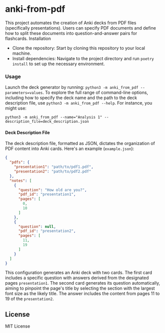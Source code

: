 # anki-from-pdf

This project automates the creation of Anki decks from PDF files (specifically presentations).
Users can specify PDF documents and define how to split these documents into question-and-answer pairs for flashcards.
Installation

- Clone the repository: Start by cloning this repository to your local machine.
- Install dependencies: Navigate to the project directory and run ``poetry install`` to set up the necessary
  environment.

### Usage

Launch the deck generator by running: ``python3 -m anki_from_pdf --parameters=values``. To explore the full range of
command-line options, including how to specify the deck name and the path to the deck description file, use ``python3 -m
anki_from_pdf --help``. For instance, you might use:

```
python3 -m anki_from_pdf --name="Analysis 1" --description_file=deck_description.json
```

#### Deck Description File

The deck description file, formatted as JSON, dictates the organization of PDF content into Anki cards. Here's an
example (`example.json`):

```json
{
  "pdfs": {
    "presentation1": "path/to/pdf1.pdf",
    "presentation2": "path/to/pdf2.pdf"
  },
  "notes": [
    {
      "question": "How old are you?",
      "pdf_id": "presentation1",
      "pages": [
        0,
        10
      ]
    },
    {
      "question": null,
      "pdf_id": "presentation2",
      "pages": [
        11,
        19
      ]
    }
  ]
}
```

This configuration generates an Anki deck with two cards. The first card includes a specific question with answers
derived from the designated pages ``presentation1``. The second card generates its question automatically, aiming to
pinpoint the page's title by selecting the section with the largest font size as the likely title. The answer includes
the content from pages 11 to 19 of the ``presentation2``.

## License

MIT License